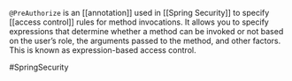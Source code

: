 `@PreAuthorize` is an [[annotation]] used in [[Spring Security]] to specify [[access control]] rules for method invocations. It allows you to specify expressions that determine whether a method can be invoked or not based on the user’s role, the arguments passed to the method, and other factors. This is known as expression-based access control.

#SpringSecurity